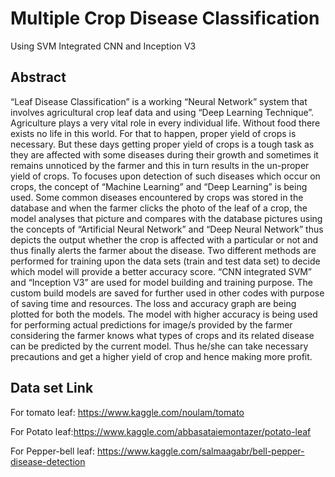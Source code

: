 # Multiple Crop Disease Classification
Using SVM Integrated CNN and Inception V3
## Abstract 
“Leaf Disease Classification” is a working “Neural Network” system that involves agricultural crop leaf data and using “Deep Learning Technique”. Agriculture plays a very vital role in every individual life. Without food there exists no life in this world. For that to happen, proper yield of crops is necessary. But these days getting proper yield of crops is a tough task as they are affected with some diseases during their growth and sometimes it remains unnoticed by the farmer and this in turn results in the un-proper yield of crops. To focuses upon detection of such diseases which occur on crops, the concept of “Machine Learning” and “Deep Learning” is being used.  Some common diseases encountered by crops was stored in the database and when the farmer clicks the photo of the leaf of a crop, the model analyses that picture and compares with the database pictures using the concepts of “Artificial Neural Network” and “Deep Neural Network” thus depicts the output whether the crop is affected with a particular or not and thus finally alerts the farmer about the disease. Two different methods are performed for training upon the data sets (train and test data set) to decide which model will provide a better accuracy score. “CNN integrated SVM” and “Inception V3” are used for model building and training purpose. The custom build models are saved for further used in other codes with purpose of saving time and resources. The loss and accuracy graph are being plotted for both the models. The model with higher accuracy is being used for performing actual predictions for image/s provided by the farmer considering the farmer knows what types of crops and its related disease can be predicted by the current model. Thus he/she can take necessary precautions and get a higher yield of crop and hence making more profit. 

## Data set Link
For tomato leaf: https://www.kaggle.com/noulam/tomato

For Potato leaf:https://www.kaggle.com/abbasataiemontazer/potato-leaf

For Pepper-bell leaf: https://www.kaggle.com/salmaagabr/bell-pepper-disease-detection


